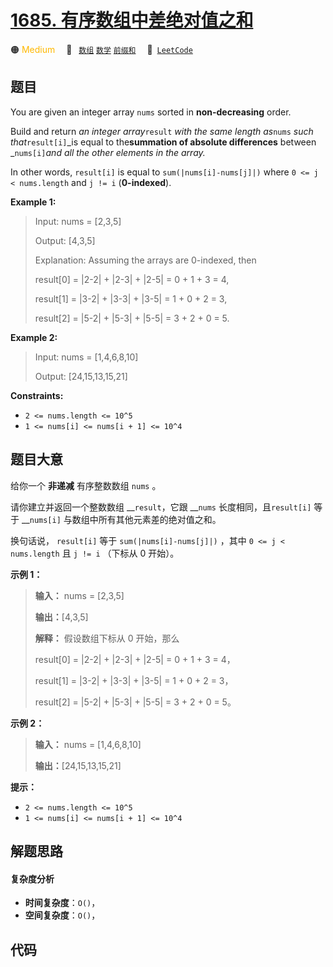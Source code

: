 # [1685. 有序数组中差绝对值之和](https://leetcode.com/problems/sum-of-absolute-differences-in-a-sorted-array)

🟠 <font color=#ffb800>Medium</font>&emsp; 🔖&ensp; [`数组`](/tag/array.md) [`数学`](/tag/math.md) [`前缀和`](/tag/prefix-sum.md)&emsp; 🔗&ensp;[`LeetCode`](https://leetcode.com/problems/sum-of-absolute-differences-in-a-sorted-array)

## 题目

You are given an integer array `nums` sorted in **non-decreasing** order.

Build and return _an integer array_`result` _with the same length as_`nums`
_such that_`result[i]`_is equal to the**summation of absolute differences**
between _`nums[i]`_and all the other elements in the array._

In other words, `result[i]` is equal to `sum(|nums[i]-nums[j]|)` where `0 <= j
< nums.length` and `j != i` (**0-indexed**).



**Example 1:**

> Input: nums = [2,3,5]
> 
> Output: [4,3,5]
> 
> Explanation: Assuming the arrays are 0-indexed, then
> 
> result[0] = |2-2| + |2-3| + |2-5| = 0 + 1 + 3 = 4,
> 
> result[1] = |3-2| + |3-3| + |3-5| = 1 + 0 + 2 = 3,
> 
> result[2] = |5-2| + |5-3| + |5-5| = 3 + 2 + 0 = 5.

**Example 2:**

> Input: nums = [1,4,6,8,10]
> 
> Output: [24,15,13,15,21]

**Constraints:**

  * `2 <= nums.length <= 10^5`
  * `1 <= nums[i] <= nums[i + 1] <= 10^4`


## 题目大意

给你一个 **非递减** 有序整数数组 `nums` 。

请你建立并返回一个整数数组 __`result`，它跟 __`nums` 长度相同，且`result[i]` 等于 __`nums[i]`
与数组中所有其他元素差的绝对值之和。

换句话说， `result[i]` 等于 `sum(|nums[i]-nums[j]|)` ，其中 `0 <= j < nums.length` 且 `j
!= i` （下标从 0 开始）。

**示例 1：**

> 
> 
> 
> 
> 
> **输入：** nums = [2,3,5]
> 
> **输出：**[4,3,5]
> 
> **解释：** 假设数组下标从 0 开始，那么
> 
> result[0] = |2-2| + |2-3| + |2-5| = 0 + 1 + 3 = 4，
> 
> result[1] = |3-2| + |3-3| + |3-5| = 1 + 0 + 2 = 3，
> 
> result[2] = |5-2| + |5-3| + |5-5| = 3 + 2 + 0 = 5。
> 
> 

**示例 2：**

> 
> 
> 
> 
> 
> **输入：** nums = [1,4,6,8,10]
> 
> **输出：**[24,15,13,15,21]
> 
> 

**提示：**

  * `2 <= nums.length <= 10^5`
  * `1 <= nums[i] <= nums[i + 1] <= 10^4`


## 解题思路

#### 复杂度分析

- **时间复杂度**：`O()`，
- **空间复杂度**：`O()`，

## 代码

```javascript

```